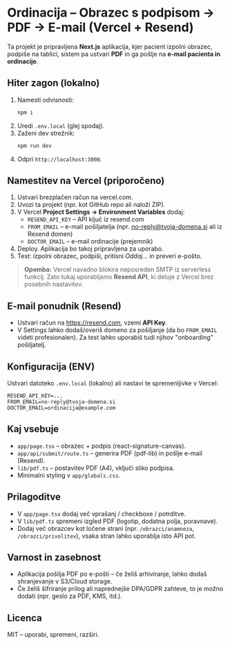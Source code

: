 # Ordinacija – Obrazec s podpisom → PDF → E-mail (Vercel + Resend)

Ta projekt je pripravljena **Next.js** aplikacija, kjer pacient izpolni obrazec, podpiše na tablici, sistem pa ustvari **PDF** in ga pošlje na **e-mail pacienta in ordinacije**.

## Hiter zagon (lokalno)

1. Namesti odvisnosti:
   ```bash
   npm i
   ```
2. Uredi `.env.local` (glej spodaj).
3. Zaženi dev strežnik:
   ```bash
   npm run dev
   ```
4. Odpri `http://localhost:3000`.

## Namestitev na Vercel (priporočeno)

1. Ustvari brezplačen račun na vercel.com.
2. Uvozi ta projekt (npr. kot GitHub repo ali naloži ZIP).
3. V Vercel **Project Settings → Environment Variables** dodaj:
   - `RESEND_API_KEY` – API ključ iz resend.com
   - `FROM_EMAIL` – e-mail pošiljatelja (npr. no-reply@tvoja-domena.si ali iz Resend domen)
   - `DOCTOR_EMAIL` – e-mail ordinacije (prejemnik)
4. Deploy. Aplikacija bo takoj pripravljena za uporabo.
5. Test: izpolni obrazec, podpiši, pritisni *Oddaj...* in preveri e-pošto.

> **Opomba:** Vercel navadno blokira neposreden SMTP iz serverless funkcij. Zato tukaj uporabljamo **Resend API**, ki deluje z Vercel brez posebnih nastavitev.

## E-mail ponudnik (Resend)

- Ustvari račun na https://resend.com, vzemi **API Key**.
- V Settings lahko dodaš/overiš domeno za pošiljanje (da bo `FROM_EMAIL` videti profesionalen). Za test lahko uporabiš tudi njihov "onboarding" pošiljatelj.

## Konfiguracija (ENV)

Ustvari datoteko `.env.local` (lokalno) ali nastavi te spremenljivke v Vercel:

```
RESEND_API_KEY=...
FROM_EMAIL=no-reply@tvoja-domena.si
DOCTOR_EMAIL=ordinacija@example.com
```

## Kaj vsebuje

- `app/page.tsx` – obrazec + podpis (react-signature-canvas).
- `app/api/submit/route.ts` – generira PDF (pdf-lib) in pošlje e-mail (Resend).
- `lib/pdf.ts` – postavitev PDF (A4), vključi sliko podpisa.
- Minimalni styling v `app/globals.css`.

## Prilagoditve

- V `app/page.tsx` dodaj več vprašanj / checkboxe / potrditve.
- V `lib/pdf.ts` spremeni izgled PDF (logotip, dodatna polja, poravnave).
- Dodaj več obrazcev kot ločene strani (npr. `/obrazci/anamneza`, `/obrazci/privolitev`), vsaka stran lahko uporablja isto API pot.

## Varnost in zasebnost

- Aplikacija pošilja PDF po e-pošti – če želiš arhiviranje, lahko dodaš shranjevanje v S3/Cloud storage.
- Če želiš šifriranje prilog ali naprednejše DPA/GDPR zahteve, to je možno dodati (npr. geslo za PDF, KMS, itd.).

## Licenca

MIT – uporabi, spremeni, razširi.
